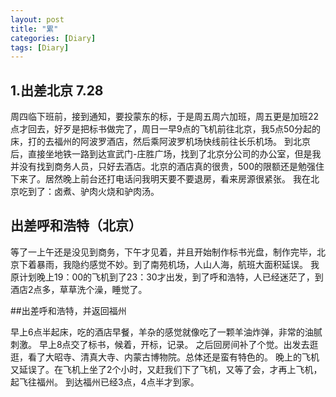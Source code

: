 ```yaml
---
layout: post
title: "累"
categories: [Diary]
tags: [Diary]
---
```


## 1.出差北京 7.28

周四临下班前，接到通知，要投蒙东的标，于是周五周六加班，周五更是加班22点才回去，好歹是把标书做完了，周日一早9点的飞机前往北京，我5点50分起的床，打的去福州的阿波罗酒店，然后乘阿波罗机场快线前往长乐机场。
到北京后，直接坐地铁一路到达宣武门-庄胜广场，找到了北京分公司的办公室，但是我并没有找到商务人员，只好去酒店。北京的酒店真的很贵，500的限额还是勉强住下来了。居然晚上前台还打电话问我明天要不要退房，看来房源很紧张。
我在北京吃到了：卤煮、驴肉火烧和驴肉汤。

## 出差呼和浩特（北京）

等了一上午还是没见到商务，下午才见着，并且开始制作标书光盘，制作完毕，北京下着暴雨，我隐约感觉不妙。到了南苑机场，人山人海，航班大面积延误。
我原计划晚上19：00的飞机到了23：30才出发，到了呼和浩特，人已经迷茫了，到酒店2点多，草草洗个澡，睡觉了。

##出差呼和浩特，并返回福州

早上6点半起床，吃的酒店早餐，羊杂的感觉就像吃了一颗羊油炸弹，非常的油腻刺激。
早上8点交了标书，候着，开标，记录。
之后回房间补了个觉。出发去逛逛，看了大昭寺、清真大寺、内蒙古博物院。总体还是蛮有特色的。
晚上的飞机又延误了。在飞机上坐了2个小时，又赶我们下了飞机，又等了会，才再上飞机，起飞往福州。
到达福州已经3点，4点半才到家。